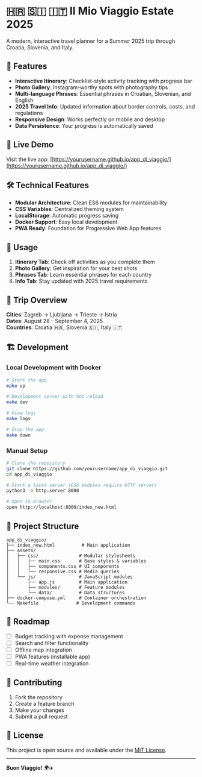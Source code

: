 # 🇭🇷 🇸🇮 🇮🇹 Il Mio Viaggio Estate 2025

A modern, interactive travel planner for a Summer 2025 trip through Croatia, Slovenia, and Italy.

## 🌟 Features

- **Interactive Itinerary**: Checklist-style activity tracking with progress bar
- **Photo Gallery**: Instagram-worthy spots with photography tips  
- **Multi-language Phrases**: Essential phrases in Croatian, Slovenian, and English
- **2025 Travel Info**: Updated information about border controls, costs, and regulations
- **Responsive Design**: Works perfectly on mobile and desktop
- **Data Persistence**: Your progress is automatically saved

## 🚀 Live Demo

Visit the live app: [https://yourusername.github.io/app_di_viaggio/](https://yourusername.github.io/app_di_viaggio/)

## 🛠️ Technical Features

- **Modular Architecture**: Clean ES6 modules for maintainability
- **CSS Variables**: Centralized theming system
- **LocalStorage**: Automatic progress saving
- **Docker Support**: Easy local development
- **PWA Ready**: Foundation for Progressive Web App features

## 📱 Usage

1. **Itinerary Tab**: Check off activities as you complete them
2. **Photo Gallery**: Get inspiration for your best shots
3. **Phrases Tab**: Learn essential phrases for each country
4. **Info Tab**: Stay updated with 2025 travel requirements

## 🧳 Trip Overview

**Cities**: Zagreb → Ljubljana → Trieste → Istria  
**Dates**: August 28 - September 4, 2025  
**Countries**: Croatia 🇭🇷, Slovenia 🇸🇮, Italy 🇮🇹

## 🏗️ Development

### Local Development with Docker

```bash
# Start the app
make up

# Development server with hot reload
make dev

# View logs
make logs

# Stop the app
make down
```

### Manual Setup

```bash
# Clone the repository
git clone https://github.com/yourusername/app_di_viaggio.git
cd app_di_viaggio

# Start a local server (ES6 modules require HTTP server)
python3 -m http.server 8000

# Open in browser
open http://localhost:8000/index_new.html
```

## 📁 Project Structure

```
app_di_viaggio/
├── index_new.html          # Main application
├── assets/
│   ├── css/               # Modular stylesheets
│   │   ├── main.css       # Base styles & variables
│   │   ├── components.css # UI components
│   │   └── responsive.css # Media queries
│   └── js/                # JavaScript modules
│       ├── app.js         # Main application
│       ├── modules/       # Feature modules
│       └── data/          # Data structures
├── docker-compose.yml     # Container orchestration
└── Makefile              # Development commands
```

## 🎯 Roadmap

- [ ] Budget tracking with expense management
- [ ] Search and filter functionality
- [ ] Offline map integration
- [ ] PWA features (installable app)
- [ ] Real-time weather integration

## 🤝 Contributing

1. Fork the repository
2. Create a feature branch
3. Make your changes
4. Submit a pull request

## 📄 License

This project is open source and available under the [MIT License](LICENSE).

---

**Buon Viaggio!** 🌍✈️